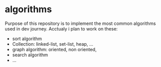 # algorithms
Purpose of this repository is to implement the most common algorithms used in dev journey.
Acctualy i plan to work on these:
* sort algorithm
* Collection: linked-list, set-list, heap, ...
* graph algorithm: oriented, non oriented, 
* search algorithm
* ...
